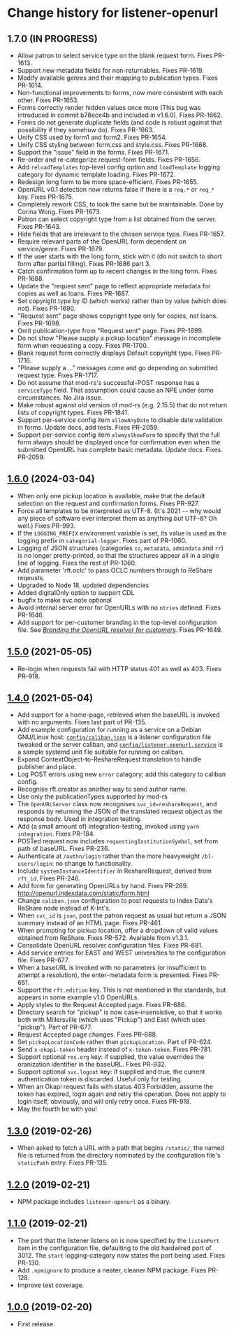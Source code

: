 # Change history for listener-openurl

## 1.7.0 (IN PROGRESS)

* Allow patron to select service type on the blank request form. Fixes PR-1613.
* Support new metadata fields for non-returnables. Fixes PR-1619.
* Modify available genres and their mapping to publication types. Fixes PR-1614.
* Non-functional improvements to forms, now more consistent with each other. Fixes PR-1653.
* Forms correctly render hidden values once more (This bug was introduced in commit b78ece4b and included in v1.6.0). Fixes PR-1662.
* Forms do not generate duplicate fields (and code is robust against that possibility if they somehow do). Fixes PR-1663.
* Unify CSS used by form1 and form2. Fixes PR-1654.
* Unify CSS styling between form.css and style.css. Fixes PR-1668.
* Support the "issue" field in the forms. Fixes PR-1671.
* Re-order and re-categorize request-form fields. Fixes PR-1656.
* Add `reloadTemplates` top-level config option and `loadTemplate` logging category for dynamic template loading. Fixes PR-1672.
* Redesign long form to be more space-efficient. Fixes PR-1655.
* OpenURL v0.1 detection now returns false if there is a `req.*` or `req_*` key. Fixes PR-1675.
* Completely rework CSS, to look the same but be maintainable. Done by Corina Wong. Fixes PR-1673.
* Patron can select copyright type from a list obtained from the server. Fixes PR-1643.
* Hide fields that are irrelevant to the chosen service type. Fixes PR-1657.
* Require relevant parts of the OpenURL form dependent on service/genre. Fixes PR-1679.
* If the user starts with the long form, stick with it (do not switch to short form after partial filling). Fixes PR-1686 part 3.
* Catch confirmation form up to recent changes in the long form. Fixes PR-1688.
* Update the "request sent" page to reflect appropriate metadata for copies as well as loans. Fixes PR-1687.
* Set copyright type by ID (which works) rather than by value (which does not). Fixes PR-1690.
* "Request sent" page shows copyright type only for copies, not loans. Fixes PR-1698.
* Omit publication-type from "Request sent" page. Fixes PR-1699.
* Do not show "Please supply a pickup location" message in incomplete form when requesting a copy. Fixes PR-1700.
* Blank request form correctly displays Default copyright type. Fixes PR-1716.
* "Please supply a ..." messages come and go depending on submitted request type. Fixes PR-1717.
* Do not assume that mod-rs's successful-POST response has a `serviceType` field. That assumption could cause an NPE under some circumstances. No Jira issue.
* Make robust against old version of mod-rs (e.g. 2.15.5) that do not return lists of copyright types. Fixes PR-1841.
* Support per-service config item `allowAnyDate` to disable date validation in forms. Update docs, add tests. Fixes PR-2059.
* Support per-service config item `alwaysShowForm` to specify that the full form always should be displayed once for confirmation even when the submitted OpenURL has complete basic metadata. Update docs. Fixes PR-2059.

## [1.6.0](https://github.com/openlibraryenvironment/listener-openurl/tree/v1.6.0) (2024-03-04)

* When only one pickup location is available, make that the default selection on the request and confirmation forms. Fixes PR-927.
* Force all templates to be interpreted as UTF-8. (It's 2021 -- why would any piece of software ever interpret them as anything _but_ UTF-8? Oh well.) Fixes PR-993.
* If the `LOGGING_PREFIX` environment variable is set, its value is used as the logging prefix in `categorial-logger`. Fixes part of PR-1060.
* Logging of JSON structures (categories `co`, `metadata`, `admindata` and `rr`) is no longer pretty-printed, so that the structures appear all in a single line of logging. Fixes the rest of PR-1060.
* Add parameter 'rft.oclc' to pass OCLC numbers through to ReShare reqeusts.
* Upgraded to Node 18, updated dependencies
* Added digitalOnly option to support CDL
* bugfix to make svc.note optional
* Avoid internal server error for OpenURLs with no `ntries` defined. Fixes PR-1646.
* Add support for per-customer branding in the top-level configuration file. See [_Branding the OpenURL resolver for customers_](doc/branding.md). Fixes PR-1649.

## [1.5.0](https://github.com/openlibraryenvironment/listener-openurl/tree/v1.5.0) (2021-05-05)

* Re-login when requests fail with HTTP status 401 as well as 403. Fixes PR-918.

## [1.4.0](https://github.com/openlibraryenvironment/listener-openurl/tree/v1.4.0) (2021-05-04)

* Add support for a home-page, retrieved when the baseURL is invoked with no arguments. Fixes last part of PR-135.
* Add example configuration for running as a service on a Debian GNU/Linux host: [`config/caliban.json`](config/caliban.json) is a listener configuration file tweaked or the server caliban, and [`config/listener-openurl.service`](config/listener-openurl.service) is a sample systemd unit file suitable for running on caliban.
* Expand ContextObject-to-ReshareRequest translation to handle publisher and place.
* Log POST errors using new `error` category; add this category to caliban config.
* Recognise rft.creator as another way to send author name.
* Use only the publicationTypes supported by mod-rs
* The `OpenURLServer` class now recognises `svc_id=reshareRequest`, and responds by returning the JSON of the translated request object as the response body. Used in integration testing.
* Add (a small amount of) integration-testing, invoked using `yarn integration`. Fixes PR-184.
* POSTed request now includes `requestingInstitutionSymbol`, set from path of baseURL. Fixes PR-236.
* Authenticate at `/authn/login` rather than the more heavyweight `/bl-users/login`: no change to functionality.
* Include `systemInstanceIdentifier` in ReshareRequest, derived from `rft_id`. Fixes PR-246.
* Add form for generating OpenURLs by hand. Fixes PR-269. http://openurl.indexdata.com/static/form.html
* Change `caliban.json` configuration to post requests to Index Data's ReShare node instead of K-Int's.
* When `svc_id` is `json`, post the patron request as usual but return a JSON summary instead of an HTML page. Fixes PR-461.
* When prompting for pickup location, offer a dropdown of valid values obtained from ReShare. Fixes PR-572. Available from v1.3.1.
* Consolidate OpenURL resolver configuration files. Fixes PR-681.
* Add service entries for EAST and WEST universities to the configuration file. Fixes PR-677.
* When a baseURL is invoked with no parameters (or insufficient to attempt a resolution), the enter-metadata form is presented. Fixes PR-651.
* Support the `rft.edition` key. This is not mentioned in the standards, but appears in some example v1.0 OpenURLs.
* Apply styles to the Request Accepted page. Fixes PR-686.
* Directory search for "pickup" is now case-insensistive, so that it works both with Millersville (which uses "Pickup") and East (which uses "pickup"). Part of PR-677.
* Request Accepted page changes. Fixes PR-688.
* Set `pickupLocationCode` rather than `pickupLocation`. Part of PR-624.
* Send `x-okapi-token` header instead of `x-token-token`. Fixes PR-781.
* Support optional `res.org` key: if supplied, the value overrides the oranization identifier in the baseURL. Fixes PR-932.
* Support optional `svc.logout` key: if supplied and true, the current authentication token is discarded. Useful only for testing.
* When an Okapi request fails with status 403 Forbidden, assume the token has expired, login again and retry the operation. Does not apply to login itself, obviously, and will only retry once. Fixes PR-918.
* May the fourth be with you!

## [1.3.0](https://github.com/openlibraryenvironment/listener-openurl/tree/v1.3.0) (2019-02-26)

* When asked to fetch a URL with a path that begins `/static/`, the named file is returned from the directory nominated by the configuration file's `staticPath` entry. Fixes PR-135.

## [1.2.0](https://github.com/openlibraryenvironment/listener-openurl/tree/v1.2.0) (2019-02-21)

* NPM package includes `listener-openurl` as a binary.

## [1.1.0](https://github.com/openlibraryenvironment/listener-openurl/tree/v1.1.0) (2019-02-21)

* The port that the listener listens on is now  specified by the `listenPort` item in the  configuration file, defaulting to the old hardwired port of 3012. The `start` logging-category now states the port being used. Fixes PR-130.
* Add `.npmignore` to produce a neater, cleaner NPM package. Fixes PR-128.
* Improve test coverage.

## [1.0.0](https://github.com/openlibraryenvironment/listener-openurl/tree/v1.0.0) (2019-02-20)

* First release.

